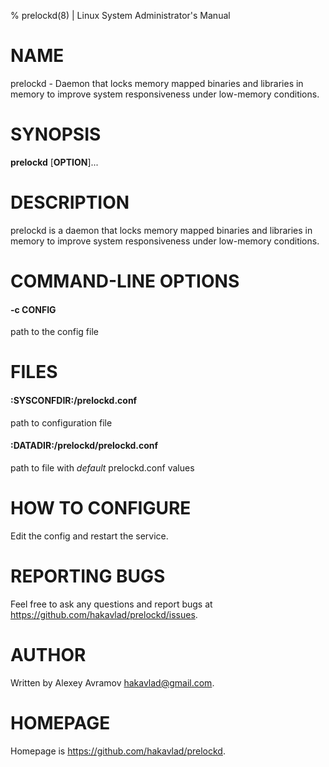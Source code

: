 % prelockd(8) | Linux System Administrator's Manual

# NAME
prelockd - Daemon that locks memory mapped binaries and libraries in memory to improve system responsiveness under low-memory conditions.

# SYNOPSIS
**prelockd** [**OPTION**]...

# DESCRIPTION
prelockd is a daemon that locks memory mapped binaries and libraries in memory to improve system responsiveness under low-memory conditions.

# COMMAND-LINE OPTIONS

#### -c CONFIG
path to the config file

# FILES

#### :SYSCONFDIR:/prelockd.conf
path to configuration file

#### :DATADIR:/prelockd/prelockd.conf
path to file with *default* prelockd.conf values

# HOW TO CONFIGURE
Edit the config and restart the service.

# REPORTING BUGS
Feel free to ask any questions and report bugs at <https://github.com/hakavlad/prelockd/issues>.

# AUTHOR
Written by Alexey Avramov <hakavlad@gmail.com>.

# HOMEPAGE
Homepage is <https://github.com/hakavlad/prelockd>.
